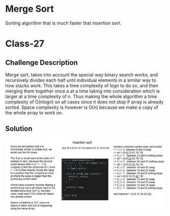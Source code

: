 # Merge Sort 
Sorting algorithm that is much faster that insertion sort.

# Class-27
## Challenge Description
Merge sort, takes into account the special way binary search works, and recursively divides each half until individual elements in a similar way to how stacks work. This takes a time complexity of logn to do so, and then merging them together once a at a time taking into consideration which is larger at a time complexity of n. Thus making the whole algorithm a time complexity of O(nlogn) on all cases since it does not stop if array is already sorted. Space complexity is however is O(n) because we make a copy of the whole array to work on.

## Solution
![whiteboard](../../resources/whiteboard-class-26.png)